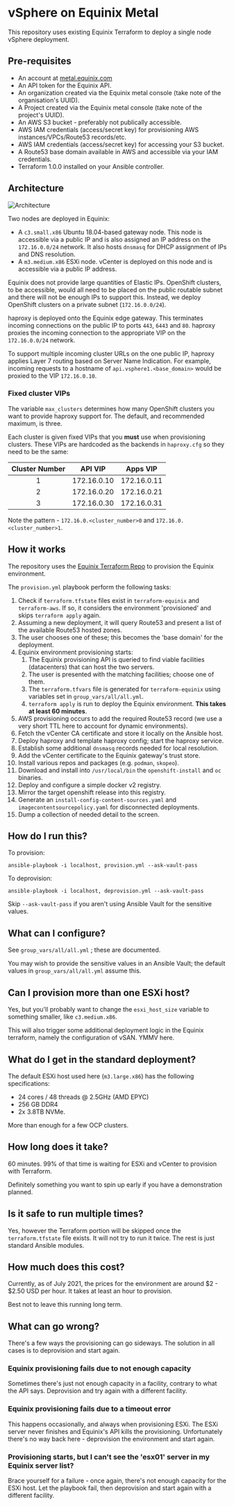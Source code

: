 # vSphere on Equinix Metal

This repository uses existing Equinix Terraform to deploy a single node vSphere deployment.

## Pre-requisites

* An account at [metal.equinix.com](https://metal.equinix.com)
* An API token for the Equinix API.
* An organization created via the Equinix metal console (take note of the organisation's UUID).
* A Project created via the Equinix metal console (take note of the project's UUID).
* An AWS S3 bucket - preferably not publically accessible.
* AWS IAM credentials (access/secret key) for provisioning AWS instances/VPCs/Route53 records/etc.
* AWS IAM credentials (access/secret key) for accessing your S3 bucket.
* A Route53 base domain available in AWS and accessible via your IAM credentials.
* Terraform 1.0.0 installed on your Ansible controller.

## Architecture

![Architecture](/assets/architecture.png)

Two nodes are deployed in Equinix:

* A `c3.small.x86` Ubuntu 18.04-based gateway node. This node is accessible via a public IP and is also assigned
  an IP address on the `172.16.0.0/24` network. It also hosts `dnsmasq` for DHCP assignment of IPs and DNS resolution.
* A `m3.medium.x86` ESXi node. vCenter is deployed on this node and is accessible via a public IP address.

Equinix does not provide large quantities of Elastic IPs. OpenShift clusters, to be accessible, would all need
to be placed on the public routable subnet and there will not be enough IPs to support this. Instead, we deploy
OpenShift clusters on a private subnet (`172.16.0.0/24`).

haproxy is deployed onto the Equinix edge gateway. This terminates incoming connections on the public IP to ports
`443`, `6443` and `80`. haproxy proxies the incoming connection to the appropriate VIP on the `172.16.0.0/24` network.

To support multiple incoming cluster URLs on the one public IP, haproxy applies Layer 7 routing based on 
Server Name Indication. For example, incoming requests to a hostname of `api.vsphere1.<base_domain>` would be proxied
to the VIP `172.16.0.10`.

### Fixed cluster VIPs

The variable `max_clusters` determines how many OpenShift clusters you want to provide haproxy support for. The default, and
recommended maximum, is three.

Each cluster is given fixed VIPs that you **must** use when provisioning clusters. These VIPs are hardcoded as the backends
in `haproxy.cfg` so they need to be the same:

| Cluster Number | API VIP     | Apps VIP    |
| :------------: | :---------: | :---------: |
|       1        | 172.16.0.10 | 172.16.0.11 |
|       2        | 172.16.0.20 | 172.16.0.21 |
|       3        | 172.16.0.30 | 172.16.0.31 |

Note the pattern - `172.16.0.<cluster_number>0` and `172.16.0.<cluster_number>1`.

## How it works

The repository uses the [Equinix Terraform Repo](https://github.com/equinix/terraform-metal-vsphere) to provision
the Equinix environment. 

The `provision.yml` playbook perform the following tasks:

1. Check if `terraform.tfstate` files exist in `terraform-equinix` and `terraform-aws`. If so, it considers the
   environment 'provisioned' and skips `terraform apply` again.
2. Assuming a new deployment, it will query Route53 and present a list of the available Route53 hosted zones.
3. The user chooses one of these; this becomes the 'base domain' for the deployment.
4. Equinix environment provisioning starts:
    1. The Equinix provisioning API is queried to find viable facilities (datacenters) that can host the two servers.
    2. The user is presented with the matching facilities; choose one of them.
    3. The `terraform.tfvars` file is generated for `terraform-equinix` using variables set in `group_vars/all/all.yml`.
    4. `terraform apply` is run to deploy the Equinix environment. **This takes at least 60 minutes**.
5. AWS provisioning occurs to add the required Route53 record (we use a very short TTL here to account for dynamic environments).
6. Fetch the vCenter CA certificate and store it locally on the Ansible host.
7. Deploy haproxy and template haproxy config; start the haproxy service.
8. Establish some additional `dnsmasq` records needed for local resolution.
9. Add the vCenter certificate to the Equinix gateway's trust store.
10. Install various repos and packages (e.g. `podman`, `skopeo`).
11. Download and install into `/usr/local/bin` the `openshift-install` and `oc` binaries.
12. Deploy and configure a simple docker v2 registry.
13. Mirror the target openshift release into this registry.
14. Generate an `install-config-content-sources.yaml` and `imagecontentsourcepolicy.yaml` for disconnected deployments.
15. Dump a collection of needed detail to the screen.

## How do I run this?

To provision:

```
ansible-playbook -i localhost, provision.yml --ask-vault-pass
```

To deprovision:

```
ansible-playbook -i localhost, deprovision.yml --ask-vault-pass
```

Skip `--ask-vault-pass` if you aren't using Ansible Vault for the sensitive values.

## What can I configure?

See `group_vars/all/all.yml` ; these are documented.

You may wish to provide the sensitive values in an Ansible Vault; the default values in `group_vars/all/all.yml` assume this.

## Can I provision more than one ESXi host?

Yes, but you'll probably want to change the `esxi_host_size` variable to something smaller, like `c3.medium.x86`.

This will also trigger some additional deployment logic in the Equinix terraform, namely the configuration of vSAN. YMMV here.

## What do I get in the standard deployment?

The default ESXi host used here (`m3.large.x86`) has the following specifications:

* 24 cores / 48 threads @ 2.5GHz (AMD EPYC)
* 256 GB DDR4
* 2x 3.8TB NVMe.

More than enough for a few OCP clusters.

## How long does it take?

60 minutes. 99% of that time is waiting for ESXi and vCenter to provision with Terraform.

Definitely something you want to spin up early if you have a demonstration planned.

## Is it safe to run multiple times?

Yes, however the Terraform portion will be skipped once the `terraform.tfstate` file exists. It will not try to
run it twice. The rest is just standard Ansible modules.

## How much does this cost?

Currently, as of July 2021, the prices for the environment are around $2 - $2.50 USD per hour. It takes at least an hour to provision.

Best not to leave this running long term.

## What can go wrong?

There's a few ways the provisioning can go sideways. The solution in all cases is to deprovision and start again.

### Equinix provisioning fails due to not enough capacity

Sometimes there's just not enough capacity in a facility, contrary to what the API says. Deprovision and try again with
a different facility.

### Equinix provisioning fails due to a timeout error

This happens occasionally, and always when provisioning ESXi. The ESXi server never finishes and Equinix's API kills the
provisioning. Unfortunately there's no way back here - deprovision the environment and start again.

### Provisioning starts, but I can't see the 'esx01' server in my Equinix server list?

Brace yourself for a failure - once again, there's not enough capacity for the ESXi host. Let the playbook fail, then deprovision
and start again with a different facility.


